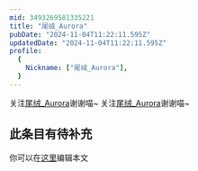 ```yaml
---
mid: 3493269581335221
title: "尾绒_Aurora"
pubDate: "2024-11-04T11:22:11.595Z"
updatedDate: "2024-11-04T11:22:11.595Z"
profile:
  {
    Nickname: ["尾绒_Aurora"],
  }
---
```


关注[尾绒_Aurora](https://space.bilibili.com/3493269581335221)谢谢喵~ 关注[尾绒_Aurora](https://space.bilibili.com/3493269581335221)谢谢喵~

## 此条目有待补充
你可以在[这里](https://github.com/Yuhanawa/VTuber.ICU/edit/master/src/content/v/尾绒_Aurora/index.md)编辑本文
